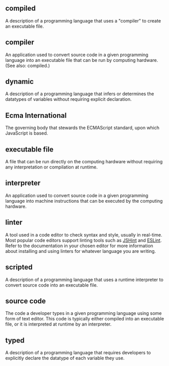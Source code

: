 ## compiled
A description of a programming language that uses a "compiler" to create an executable file.

## compiler
An application used to convert source code in a given programming language into an executable file that can be run by computing hardware. (See also: compiled.)

## dynamic
A description of a programming language that infers or determines the datatypes of variables without requiring explicit declaration.

## Ecma International
The governing body that stewards the ECMAScript standard, upon which JavaScript is based. 

## executable file
A file that can be run directly on the computing hardware without requiring any interpretation or compilation at runtime.

## interpreter
An application used to convert source code in a given programming language into machine instructions that can be executed by the computing hardware.

## linter
A tool used in a code editor to check syntax and style, usually in real-time. Most popular code editors support linting tools such as [JSHint](http://jshint.com/) and [ESLint](http://eslint.org/). Refer to the documentation in your chosen editor for more information about installing and using linters for whatever language you are writing.

## scripted
A description of a programming language that uses a runtime interpreter to convert source code into an executable file.

## source code
The code a developer types in a given programming language using some form of text editor. This code is typically either compiled into an executable file, or it is interpreted at runtime by an interpreter.

## typed
A description of a programming language that requires developers to explicitly declare the datatype of each variable they use.


